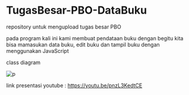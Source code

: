 # TugasBesar-PBO-DataBuku
repository untuk mengupload tugas besar PBO

pada program kali ini kami membuat pendataan buku dengan begitu kita bisa mamasukan data buku, edit buku dan tampil buku dengan menggunakan JavaScript 

class diagram 


![p](https://user-images.githubusercontent.com/25223937/108045231-ca277480-7075-11eb-8d09-84ec8cb3030e.PNG)



link presentasi youtube : https://youtu.be/pnzL3KedtCE

